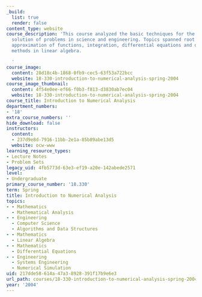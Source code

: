 ```yaml
---
_build:
  list: true
  render: false
content_type: website
course_description: 'This course analyzed the basic techniques for the efficient numerical
  solution of problems in science and engineering. Topics spanned root finding, interpolation,
  approximation of functions, integration, differential equations and direct and iterative
  methods in linear algebra.

  '
course_image:
  content: 28d18c4b-1868-0fb9-cec5-63f53a722bcc
  website: 18-330-introduction-to-numerical-analysis-spring-2004
course_image_thumbnail:
  content: 4f54e0ee-ef66-f0b3-f813-d3830ab7ec04
  website: 18-330-introduction-to-numerical-analysis-spring-2004
course_title: Introduction to Numerical Analysis
department_numbers:
- '18'
extra_course_numbers: ''
hide_download: false
instructors:
  content:
  - 237d9e8d-7916-11bb-2e1a-85b89abe13d5
  website: ocw-www
learning_resource_types:
- Lecture Notes
- Problem Sets
legacy_uid: 4fb5773d-63e3-ef19-a20e-142abede2571
level:
- Undergraduate
primary_course_number: '18.330'
term: Spring
title: Introduction to Numerical Analysis
topics:
- - Mathematics
  - Mathematical Analysis
- - Engineering
  - Computer Science
  - Algorithms and Data Structures
- - Mathematics
  - Linear Algebra
- - Mathematics
  - Differential Equations
- - Engineering
  - Systems Engineering
  - Numerical Simulation
uid: 217dde58-614a-47a3-8928-391f17b9e6e3
url_path: courses/18-330-introduction-to-numerical-analysis-spring-2004
year: '2004'
---
```

